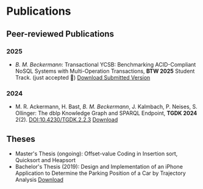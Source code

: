 # Publications

## Peer-reviewed Publications 
### 2025

* *B. M. Beckermann*: Transactional YCSB: Benchmarking ACID-Compliant NoSQL Systems with Multi-Operation Transactions, **BTW 2025** Student Track. (just accepted 🥳) [Download Submitted Version](./publications/2025_BTW25_transactional_ycsb.pdf)

### 2024
* M. R. Ackermann, H. Bast, *B. M. Beckermann*, J. Kalmbach, P. Neises, S. Ollinger: The dblp Knowledge Graph and SPARQL Endpoint, **TGDK 2024** 2(2). [DOI:10.4230/TGDK.2.2.3](https://doi.org/10.4230/TGDK.2.2.3) [Download](./publications/2024_TGDK_dblp_kg.pdf)

## Theses 

* Master's Thesis (ongoing): Offset-value Coding in Insertion sort, Quicksort and Heapsort
* Bachelor's Thesis (2019): Design and Implementation of an iPhone Application to Determine the Parking Position of a Car by Trajectory Analysis [Download](./theses/2019_bachelor_thesis_beckermann.pdf)
